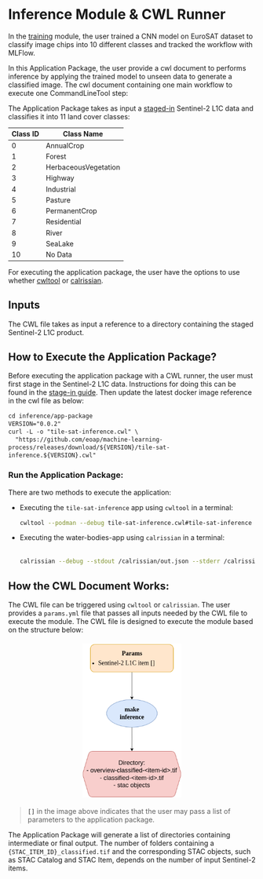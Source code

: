 # Inference Module & CWL Runner

In the [training](training-container.md) module, the user trained a CNN model on EuroSAT dataset to classify image chips into 10 different classes and tracked the workflow with MLFlow.

In this Application Package, the user provide a cwl document to performs inference by applying the trained model to unseen data to generate a classified image. The cwl document containing one main workflow to execute one CommandLineTool step:

The Application Package takes as input a [staged-in](./stage-in.md) Sentinel-2 L1C data and classifies it into 11 land cover classes:

| Class ID | Class Name            |
|----------|-----------------------|
| 0        | AnnualCrop            |
| 1        | Forest                |
| 2        | HerbaceousVegetation  |
| 3        | Highway               |
| 4        | Industrial            |
| 5        | Pasture               |
| 6        | PermanentCrop         |
| 7        | Residential           |
| 8        | River                 |
| 9        | SeaLake               |
| 10       | No Data               |

For executing the application package, the user have the options to use whether [cwltool](https://github.com/common-workflow-language/cwltool) or [calrissian](https://github.com/Duke-GCB/calrissian).

## Inputs
The CWL file takes as input a reference to a directory containing the staged Sentinel-2 L1C product.

## **How to Execute the Application Package?**

Before executing the application package with a CWL runner, the user must first stage in the Sentinel-2 L1C data. Instructions for doing this can be found in the [stage-in guide](./stage-in.md). Then update the latest docker image reference in the cwl file as below:
```
cd inference/app-package
VERSION="0.0.2"
curl -L -o "tile-sat-inference.cwl" \
  "https://github.com/eoap/machine-learning-process/releases/download/${VERSION}/tile-sat-inference.${VERSION}.cwl"

```

### **Run the Application Package**:
There are two methods to execute the application:

- Executing the `tile-sat-inference` app using `cwltool` in a terminal:

    ```bash
    cwltool --podman --debug tile-sat-inference.cwl#tile-sat-inference params.yml
    ```

- Executing the water-bodies-app using `calrissian` in a terminal:

    ```bash
    
    calrissian --debug --stdout /calrissian/out.json --stderr /calrissian/stderr.log --usage-report /calrissian/report.json --max-ram 10G --max-cores 2 --tmp-outdir-prefix /calrissian/tmp/ --outdir /calrissian/results/ --tool-logs-basepath /calrissian/logs tile-sat-inference.cwl#tile-sat-inference params.yml
    ```

## How the CWL Document Works:
The CWL file can be triggered using `cwltool` or `calrissian`. The user provides a `params.yml` file that passes all inputs needed by the CWL file to execute the module. The CWL file is designed to execute the module based on the structure below:

<p align="center"><img src="./imgs/inference.png" alt="Picture" width="40%" height="10%" style="display: block; margin: 20px auto;"/></p>

> **`[]`** in the image above indicates that the user may pass a list of parameters to the application package.

The Application Package will generate a list of directories containing intermediate or final output. The number of folders containing a `{STAC_ITEM_ID}_classified.tif` and the corresponding STAC objects, such as STAC Catalog and STAC Item, depends on the number of input Sentinel-2 items.
